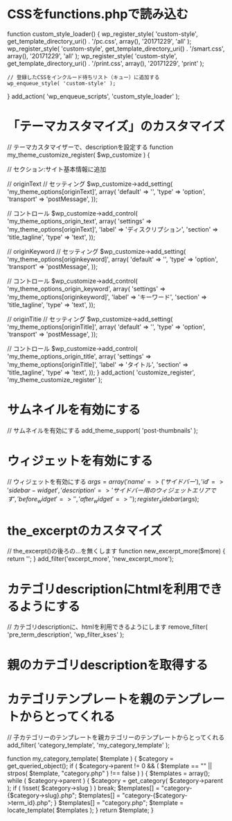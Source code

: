 # CSSをfunctions.phpで読み込む
function custom_style_loader()
{
    wp_register_style( 'custom-style', get_template_directory_uri() . '/pc.css', array(), '20171229', 'all' );
    wp_register_style( 'custom-style', get_template_directory_uri() . '/smart.css', array(), '20171229', 'all' );
    wp_register_style( 'custom-style', get_template_directory_uri() . '/print.css', array(), '20171229', 'print' );
 
    // 登録したCSSをインクルード待ちリスト（キュー）に追加する
    wp_enqueue_style( 'custom-style' );
}
add_action( 'wp_enqueue_scripts', 'custom_style_loader' );

# 「テーマカスタマイズ」のカスタマイズ
// テーマカスタマイザーで、descriptionを設定する
function my_theme_customize_register( $wp_customize ) {

  // セクション:サイト基本情報に追加
  
   // originText
   // セッティング
  $wp_customize->add_setting( 'my_theme_options[originText]', array(
    'default'   => '',
    'type'      => 'option',
    'transport' => 'postMessage',
  ));
  
  // コントロール
  $wp_customize->add_control( 'my_theme_options_origin_text', array(
    'settings'  => 'my_theme_options[originText]',
    'label'     => 'ディスクリプション',
    'section'   => 'title_tagline',
    'type'      => 'text',
  ));
  
   // originKeyword
   // セッティング
  $wp_customize->add_setting( 'my_theme_options[originkeyword]', array(
    'default'   => '',
    'type'      => 'option',
    'transport' => 'postMessage',
  ));
  
  // コントロール
  $wp_customize->add_control( 'my_theme_options_origin_keyword', array(
    'settings'  => 'my_theme_options[originkeyword]',
    'label'     => 'キーワード',
    'section'   => 'title_tagline',
    'type'      => 'text',
  ));
  
   // originTitie
   // セッティング
  $wp_customize->add_setting( 'my_theme_options[originTitle]', array(
    'default'   => '',
    'type'      => 'option',
    'transport' => 'postMessage',
  ));
  
  // コントロール
  $wp_customize->add_control( 'my_theme_options_origin_title', array(
    'settings'  => 'my_theme_options[originTitle]',
    'label'     => 'タイトル',
    'section'   => 'title_tagline',
    'type'      => 'text',
  ));
}
add_action( 'customize_register', 'my_theme_customize_register' );

# サムネイルを有効にする
// サムネイルを有効にする
add_theme_support( 'post-thumbnails' ); 

# ウィジェットを有効にする
// ウィジェットを有効にする
$args = array(
'name'=>('サイドバー'),
'id'=>'sidebar-widget',
'description'=>'サイドバー用のウィジェットエリアです',
'before_widget'=>'',
'after_widget'=>''
);
register_sidebar($args);

# the_excerptのカスタマイズ
// the_excerpt()の後ろの...を無くします
function new_excerpt_more($more) {
	return '';
}
add_filter('excerpt_more', 'new_excerpt_more');

# カテゴリdescriptionにhtmlを利用できるようにする
// カテゴリdescriptionに、htmlを利用できるようにします
remove_filter( 'pre_term_description', 'wp_filter_kses' );

# 親のカテゴリdescriptionを取得する


# カテゴリテンプレートを親のテンプレートからとってくれる
// 子カテゴリーのテンプレートを親カテゴリーのテンプレートからとってくれる
add_filter( 'category_template', 'my_category_template' );

function my_category_template( $template ) {
	$category = get_queried_object();
	if ( $category->parent != 0 &&
		( $template == "" || strpos( $template, "category.php" ) !== false ) ) {
		$templates = array();
		while ( $category->parent ) {
			$category = get_category( $category->parent );
			if ( !isset( $category->slug ) ) break;
			$templates[] = "category-{$category->slug}.php";
			$templates[] = "category-{$category->term_id}.php";
		}
		$templates[] = "category.php";
		$template = locate_template( $templates );
	}
	return $template;
}